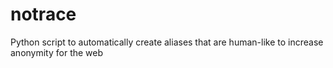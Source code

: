 # notrace
Python script to automatically create aliases that are human-like to increase anonymity for the web
